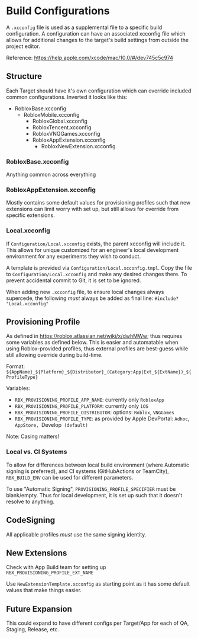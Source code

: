 # Build Configurations

A `.xcconfig` file is used as a supplemental file to a specific build configuration. A configuration can have an associated xcconfig file which allows for additional changes to the target's build settings from outside the project editor.

Reference: https://help.apple.com/xcode/mac/10.0/#/dev745c5c974

## Structure

Each Target should have it's own configuration which can override included common configurations. Inverted it looks like this:

* RobloxBase.xcconfig
  * RobloxMobile.xcconfig
    * RobloxGlobal.xcconfig
    * RobloxTencent.xcconfig
    * RobloxVNGGames.xcconfig
    * RobloxAppExtension.xcconfig
      * RobloxNewExtension.xcconfig

### RobloxBase.xcconfig

Anything common across everything

### RobloxAppExtension.xcconfig

Mostly contains some default values for provisioning profiles such that new extensions can limit worry with set up, but still allows for override from specific extensions.

### Local.xcconfig

If `Configuration/Local.xcconfig` exists, the parent xcconfig will include it. This allows for unique customized for an engineer's local development environment for any experiments they wish to conduct.

A template is provided via `Configuration/Local.xcconfig.tmpl`. Copy the file to `Configuration/Local.xcconfig` and make any desired changes there. To prevent accidental commit to Git, it is set to be ignored.

When adding new `.xcconfig` file, to ensure local changes always supercede, the following *must* always be added as final line: `#include? "Local.xcconfig"`

## Provisioning Profile

As defined in https://roblox.atlassian.net/wiki/x/dwhMWw; thus requires some variables as defined below. This is easier and automatable when using Roblox-provided profiles, thus external profiles are best-guess while still allowing override during build-time.

Format: `${AppName}_${Platform}_${Distributor}_(Category:App|Ext_${ExtName})_${ProfileType}`

Variables:

* `RBX_PROVISIONING_PROFILE_APP_NAME`: currently only `RobloxApp`
* `RBX_PROVISIONING_PROFILE_PLATFORM`: currently only `iOS`
* `RBX_PROVISIONING_PROFILE_DISTRIBUTOR`: options: `Roblox`, `VNGGames`
* `RBX_PROVISIONING_PROFILE_TYPE`: as provided by Apple DevPortal: `Adhoc`, `AppStore, `Develop` (default)`

Note: Casing matters!

### Local vs. CI Systems

To allow for differences between local build environment (where Automatic signing is preferred), and CI systems (GitHubActions or TeamCity), `RBX_BUILD_ENV` can be used for different parameters.

To use "Automatic Signing", `PROVISIONING_PROFILE_SPECIFIER` must be blank/empty. Thus for local development, it is set up such that it doesn't resolve to anything.

## CodeSigning

All applicable profiles *must* use the same signing identity.

## New Extensions

Check with App Build team for setting up `RBX_PROVISIONING_PROFILE_EXT_NAME`

Use `NewExtensionTemplate.xcconfig` as starting point as it has some default values that make things easier.

## Future Expansion

This could expand to have different configs per Target/App for each of QA, Staging, Release, etc.
